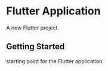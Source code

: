 # Flutter Application 

A new Flutter project.

## Getting Started
starting point for the Flutter application
